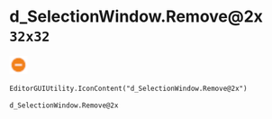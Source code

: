 # d_SelectionWindow.Remove@2x `32x32`
<img src="/img/d_SelectionWindow.Remove.png" width=32 height=32>

``` CSharp
EditorGUIUtility.IconContent("d_SelectionWindow.Remove@2x")
```
```
d_SelectionWindow.Remove@2x
```

